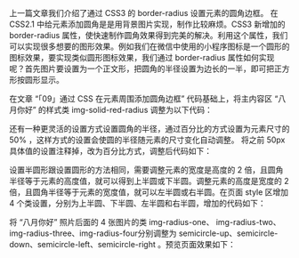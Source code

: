 上一篇文章我们介绍了通过 CSS3 的 border-radius 设置元素的圆角边框。 在 CSS2.1 中给元素添加圆角是是用背景图片实现，制作比较麻烦。CSS3 新增加的 border-radius 属性，使快速制作圆角效果得到完美的解决。利用这个属性，我们可以实现很多想要的图形效果。例如我们在微信中使用的小程序图标是一个圆形的图标效果，要实现类似圆形图标效果，我们通过 border-radius 属性如何实现呢？首先图片要设置为一个正文形，把圆角的半径设置为边长的一半，即可把正方形按圆形显示。

在文章 “「09」通过 CSS 在元素周围添加圆角边框” 代码基础上，将主内容区 “八月你好” 的样式类 img-solid-red-radius 调整为以下代码：

<style type="text/css">

    .img-solid-red-radius {
        width: 100px;
        border-radius: 50px;
    }

</style>

还有一种更灵活的设置方式设置圆角的半径，通过百分比的方式设置为元素尺寸的 50% ，这样方式的设置会使圆的半径随元素的尺寸变化自动调整。 将之前 50px 具体值的设置注释掉，改为百分比方式，调整后代码如下：

<style type="text/css">

    .img-solid-red-radius {
        width: 100px;
        /*border-radius: 50px; */
        border-radius: 50%; 
    }

</style>

设置半圆形跟设置圆形的方法相同，需要调整元素的宽度是高度的 2 倍，且圆角半径等于元素的高度值，就可以得到上半圆或下半圆。调整元素的高度是宽度的 2 倍，且圆角半径等于元素的宽度值，就可以左半圆或右半圆。在页面 style 区增加 4 个类设置，分别为上半圆、下半圆、左半圆和右半圆，增加的代码如下：


<style type="text/css">

    .semicircle-up {
      width: 100px;
      height: 50px;
      border-radius: 100px 100px 0 0;
    }

    .semicircle-down {
      width: 100px;
      height: 50px;
      border-radius: 0 0 100px 100px;
    }

    .semicircle-left {
      width: 50px;
      height: 100px;
      border-radius: 100px 0 0 100px;
    }

    .semicircle-right {
      width: 50px;
      height: 100px;
      border-radius: 0 100px 100px 0;
    }

</style>

将 “八月你好” 照片后面的 4 张图片的类 img-radius-one、 img-radius-two、 img-radius-three、img-radius-four分别调整为 semicircle-up、semicircle-down、semicircle-left、semicircle-right 。预览页面效果如下：




